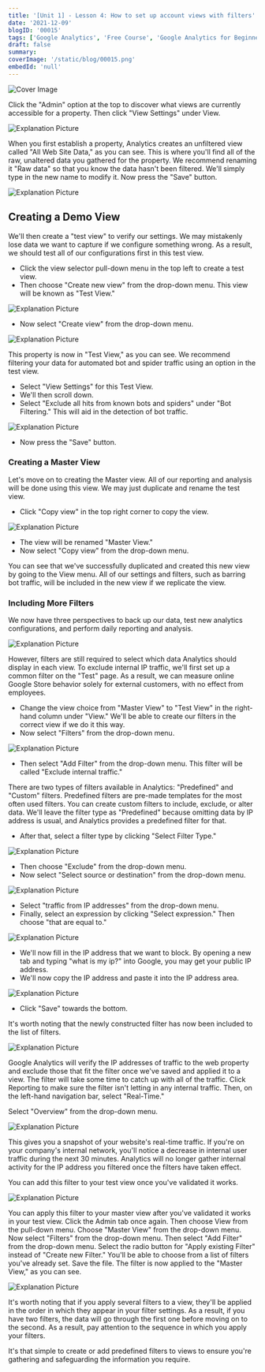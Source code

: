 ```yaml
---
title: '[Unit 1] - Lesson 4: How to set up account views with filters'
date: '2021-12-09'
blogID: '00015'
tags: ['Google Analytics', 'Free Course', 'Google Analytics for Beginners']
draft: false
summary:
coverImage: '/static/blog/00015.png'
embedId: 'null'
---
```


![Cover Image](/static/blog/00015.png)

Click the "Admin" option at the top to discover what views are currently accessible for a property. Then click "View Settings" under View.

![Explanation Picture](/static/blog/00015_1.png)

When you first establish a property, Analytics creates an unfiltered view called "All Web Site Data," as you can see. This is where you'll find all of the raw, unaltered data you gathered for the property. We recommend renaming it "Raw data" so that you know the data hasn't been filtered. We'll simply type in the new name to modify it. Now press the "Save" button.

![Explanation Picture](/static/blog/00015_2.png)

## Creating a Demo View

We'll then create a "test view" to verify our settings. We may mistakenly lose data we want to capture if we configure something wrong. As a result, we should test all of our configurations first in this test view.

- Click the view selector pull-down menu in the top left to create a test view.
- Then choose "Create new view" from the drop-down menu. This view will be known as "Test View."

![Explanation Picture](/static/blog/00015_3.png)

- Now select "Create view" from the drop-down menu.

![Explanation Picture](/static/blog/00015_4.png)

This property is now in "Test View," as you can see. We recommend filtering your data for automated bot and spider traffic using an option in the test view.

- Select "View Settings" for this Test View.
- We'll then scroll down.
- Select "Exclude all hits from known bots and spiders" under "Bot Filtering." This will aid in the detection of bot traffic.

![Explanation Picture](/static/blog/00015_5.png)

- Now press the "Save" button.

### Creating a Master View

Let's move on to creating the Master view. All of our reporting and analysis will be done using this view. We may just duplicate and rename the test view.

- Click "Copy view" in the top right corner to copy the view.

![Explanation Picture](/static/blog/00015_6.png)

- The view will be renamed "Master View."
- Now select "Copy view" from the drop-down menu.

You can see that we've successfully duplicated and created this new view by going to the View menu. All of our settings and filters, such as barring bot traffic, will be included in the new view if we replicate the view.

### Including More Filters

We now have three perspectives to back up our data, test new analytics configurations, and perform daily reporting and analysis.

![Explanation Picture](/static/blog/00015_7.png)

However, filters are still required to select which data Analytics should display in each view. To exclude internal IP traffic, we'll first set up a common filter on the "Test" page. As a result, we can measure online Google Store behavior solely for external customers, with no effect from employees.

- Change the view choice from "Master View" to "Test View" in the right-hand column under "View." We'll be able to create our filters in the correct view if we do it this way.
- Now select "Filters" from the drop-down menu.

![Explanation Picture](/static/blog/00015_8.png)

- Then select "Add Filter" from the drop-down menu. This filter will be called "Exclude internal traffic."

There are two types of filters available in Analytics: "Predefined" and "Custom" filters. Predefined filters are pre-made templates for the most often used filters. You can create custom filters to include, exclude, or alter data. We'll leave the filter type as "Predefined" because omitting data by IP address is usual, and Analytics provides a predefined filter for that.

- After that, select a filter type by clicking "Select Filter Type."

![Explanation Picture](/static/blog/00015_9.png)

- Then choose "Exclude" from the drop-down menu.
- Now select "Select source or destination" from the drop-down menu.

![Explanation Picture](/static/blog/00015_10.png)

- Select "traffic from IP addresses" from the drop-down menu.
- Finally, select an expression by clicking "Select expression." Then choose "that are equal to."

![Explanation Picture](/static/blog/00015_11.png)

- We'll now fill in the IP address that we want to block. By opening a new tab and typing "what is my ip?" into Google, you may get your public IP address.
- We'll now copy the IP address and paste it into the IP address area.

![Explanation Picture](/static/blog/00015_12.png)

- Click "Save" towards the bottom.

It's worth noting that the newly constructed filter has now been included to the list of filters.

![Explanation Picture](/static/blog/00015_13.png)

Google Analytics will verify the IP addresses of traffic to the web property and exclude those that fit the filter once we've saved and applied it to a view. The filter will take some time to catch up with all of the traffic. Click Reporting to make sure the filter isn't letting in any internal traffic. Then, on the left-hand navigation bar, select "Real-Time."

Select "Overview" from the drop-down menu.

![Explanation Picture](/static/blog/00015_14.png)

This gives you a snapshot of your website's real-time traffic. If you're on your company's internal network, you'll notice a decrease in internal user traffic during the next 30 minutes. Analytics will no longer gather internal activity for the IP address you filtered once the filters have taken effect.

You can add this filter to your test view once you've validated it works.

![Explanation Picture](/static/blog/00015_15.png)

You can apply this filter to your master view after you've validated it works in your test view. Click the Admin tab once again. Then choose View from the pull-down menu.
Choose "Master View" from the drop-down menu. Now select "Filters" from the drop-down menu. Then select "Add Filter" from the drop-down menu. Select the radio button for "Apply existing Filter" instead of "Create new Filter."
You'll be able to choose from a list of filters you've already set. Save the file.
The filter is now applied to the "Master View," as you can see.

![Explanation Picture](/static/blog/00015_16.png)

It's worth noting that if you apply several filters to a view, they'll be applied in the order in which they appear in your filter settings. As a result, if you have two filters, the data will go through the first one before moving on to the second. As a result, pay attention to the sequence in which you apply your filters.

It's that simple to create or add predefined filters to views to ensure you're gathering and safeguarding the information you require.

